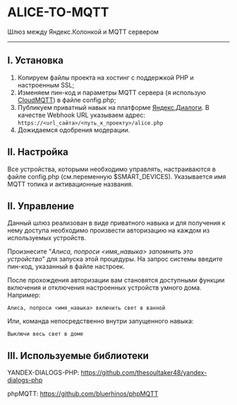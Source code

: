 # ALICE-TO-MQTT

Шлюз между Яндекс.Колонкой и MQTT сервером
___

##  I. Установка
1. Копируем файлы проекта на хостинг с поддержкой PHP и настроенным SSL;
2. Изменяем пин-код и параметры MQTT сервера (я использую [CloudMQTT](https://www.cloudmqtt.com/)) в файле config.php;
3. Публикуем приватный навык на платформе [Яндекс.Диалоги](https://dialogs.yandex.ru/developer). В качестве Webhook URL указываем адрес:
`https://<url_сайта>/<путь_к_проекту>/alice.php`
4. Дожидаемся одобрения модерации.

##  II. Настройка
Все устройства, которыми необходимо управлять, настраиваются в файле config.php (см.переменную $SMART_DEVICES). Указывается имя MQTT топика и активационные названия.

##  II. Управление
Данный шлюз реализован в виде приватного навыка и для получения к нему доступа необходимо произвести авторизацию на каждом из используемых устройств.

Произнесите "*Алиса, попроси <имя_навыка> запомнить это устройство*" для запуска этой процедуры. На запрос системы введите пин-код, указанный в файле настроек.

После прохождения авторизации вам становятся доступными функции включения и отключения настроенных устройств умного дома. Например:

	Алиса, попроси <имя_навыка> включить свет в ванной

Или, команда непосредственно внутри запущенного навыка:

	Выключи весь свет в доме

##  III. Используемые библиотеки
YANDEX-DIALOGS-PHP: https://github.com/thesoultaker48/yandex-dialogs-php

phpMQTT: https://github.com/bluerhinos/phpMQTT
